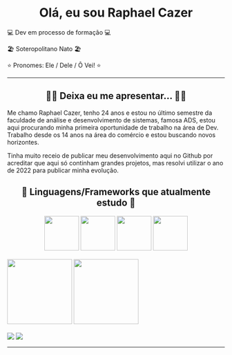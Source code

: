 <h1 align="center">Olá, eu sou Raphael Cazer</h1>

<p>💻 Dev em processo de formação 💻</p>
<p>🏖️ Soteropolitano Nato 🏖️</p>
<p>⭐ Pronomes: Ele / Dele / Ô Vei! ⭐</p>
<hr>

<h2 align='center'>🙋‍♂️ Deixa eu me apresentar... 🙋‍♂️</h2>
<p>Me chamo Raphael Cazer, tenho 24 anos e estou no último semestre da faculdade de análise e desenvolvimento de sistemas, famosa ADS, estou aqui procurando minha primeira oportunidade de trabalho na área de Dev. Trabalho desde os 14 anos na área do comércio e estou buscando novos horizontes.</p>
<p>Tinha muito receio de publicar meu desenvolvimento aqui no Github por acreditar que aqui só continham grandes projetos, mas resolvi utilizar o ano de 2022 para publicar minha evolução.</p>

<div style='display: inline_block' align='center'>
  <h2 align='center'>📓 Linguagens/Frameworks que atualmente estudo 📓</h2>
  <a href='https://github.com/raaphiixx/Python' target='_blank'><img height='80em' src='https://cdn.jsdelivr.net/gh/devicons/devicon/icons/python/python-original.svg' /></a>
  <a href='https://github.com/raaphiixx/aprendendo_django' target='_blank'><img height='80em' src='https://cdn.jsdelivr.net/gh/devicons/devicon/icons/django/django-original.svg' /></a>
  <a href='https://github.com/raaphiixx/H2L' target='_blank'><img height='80em' src='https://cdn.jsdelivr.net/gh/devicons/devicon/icons/html5/html5-original.svg' /></a>
  <a href='https://github.com/raaphiixx/H2L' target='_blank'><img height='80em' src='https://cdn.jsdelivr.net/gh/devicons/devicon/icons/css3/css3-original.svg' /></a>
</div>

<br>

<div>
  <img height='150em' src='https://github-readme-stats.vercel.app/api?username=raaphiixx&show_icons=true&theme=highcontrast'/>
  <img height='150em' src='https://github-readme-stats.vercel.app/api/top-langs/?username=raaphiixx&layout=compact&theme=highcontrast'/>
 </div>

 <div style='display: inline_block'><br>
  <a href='https://www.linkedin.com/in/raphaelcazer/' target='_blank'><img src='https://img.shields.io/badge/LinkedIn-0077B5?style=for-the-badge&logo=linkedin&logoColor=white'/></a>
  <a href='https://www.twitter.com/raaphiixx' target='_blank'><img src='https://img.shields.io/badge/Twitter-1DA1F2?style=for-the-badge&logo=twitter&logoColor=white'/></a>
<hr>





<!--
**raaphiixx/raaphiixx** is a ✨ _special_ ✨ repository because its `README.md` (this file) appears on your GitHub profile.

Here are some ideas to get you started:

- 🔭 I’m currently working on ...
- 🌱 I’m currently learning ...
- 👯 I’m looking to collaborate on ...
- 🤔 I’m looking for help with ...
- 💬 Ask me about ...
- 📫 How to reach me: ...
- 😄 Pronouns: ...
- ⚡ Fun fact: ...
-->
